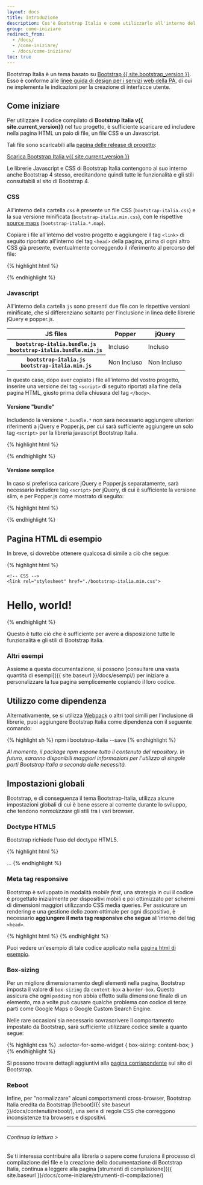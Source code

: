 ```yaml
---
layout: docs
title: Introduzione
description: Cos'è Bootstrap Italia e come utilizzarlo all'interno del tuo progetto
group: come-iniziare
redirect_from:
  - /docs/
  - /come-iniziare/
  - /docs/come-iniziare/
toc: true
---
```


Bootstrap Italia è un tema basato su [Bootstrap {{ site.bootstrap_version }}](https://getbootstrap.com/docs/4.0/getting-started/introduction/).
Esso è conforme alle [linee guida di design per i servizi web della PA](https://design-italia.readthedocs.io/it/stable/index.html),
di cui ne implementa le indicazioni per la creazione di interfacce utente.

## Come iniziare

Per utilizzare il codice compilato di **Bootstrap Italia v{{ site.current_version}}** nel tuo progetto, è sufficiente
scaricare ed includere nella pagina HTML un paio di file, un file CSS e un Javascript.

Tali file sono scaricabili alla [pagina delle release di progetto](https://github.com/italia/bootstrap-italia/releases): 

<a href="https://github.com/italia/bootstrap-italia/releases/download/{{ site.current_version }}/bootstrap-italia.zip" class="btn btn-primary">Scarica Bootstrap Italia v{{ site.current_version }}</a>

Le librerie Javascript e CSS di Bootstrap Italia contengono al suo interno anche Bootstrap 4 stesso, ereditandone quindi
tutte le funzionalità e gli stili consultabili al sito di Bootstrap 4.

### CSS

All'interno della cartella `css` è presente un file CSS (`bootstrap-italia.css`)
e la sua versione minificata (`bootstrap-italia.min.css`), con le rispettive
[source maps](https://developers.google.com/web/tools/chrome-devtools/javascript/source-maps)
(`bootstrap-italia.*.map`).

Copiare i file all'interno del vostro progetto e aggiungere il tag `<link>` di seguito riportato all'interno del tag
`<head>` della pagina, prima di ogni altro CSS già presente, eventualmente correggendo il riferimento al percorso del file:

{% highlight html %}
<link rel="stylesheet" href="./bootstrap-italia.min.css">
{% endhighlight %}

### Javascript

All'interno della cartella `js` sono presenti due file con le rispettive versioni minificate, che si differenziano
soltanto per l'inclusione in linea delle librerie jQuery e popper.js.

<table class="table table-bordered">
  <thead>
    <tr>
      <th scope="col">JS files</th>
      <th scope="col">Popper</th>
      <th scope="col">jQuery</th>
    </tr>
  </thead>
  <tbody>
    <tr>
      <th scope="row">
        <div><code class="font-weight-normal text-nowrap">bootstrap-italia.bundle.js</code></div>
        <div><code class="font-weight-normal text-nowrap">bootstrap-italia.bundle.min.js</code></div>
      </th>
      <td class="text-success">Incluso</td>
      <td class="text-success">Incluso</td>
    </tr>
    <tr>
      <th scope="row">
        <div><code class="font-weight-normal text-nowrap">bootstrap-italia.js</code></div>
        <div><code class="font-weight-normal text-nowrap">bootstrap-italia.min.js</code></div>
      </th>
      <td class="bg-light text-muted">Non Incluso</td>
      <td class="bg-light text-muted">Non Incluso</td>
    </tr>
  </tbody>
</table>

In questo caso, dopo aver copiato i file all'interno del vostro progetto, inserire una versione dei tag `<script>` di
seguito riportati alla fine della pagina HTML, giusto prima della chiusura del tag `</body>`.

#### Versione "bundle"

Includendo la versione `*.bundle.*` non sarà necessario aggiungere ulteriori riferimenti a jQuery e Popper.js, per
cui sarà sufficiente aggiungere un solo tag `<script>` per la libreria javascript Bootstrap Italia.

{% highlight html %}
<script src="./bootstrap-italia.bundle.min.js"></script>
{% endhighlight %}

#### Versione semplice

In caso si preferisca caricare jQuery e Popper.js separatamente, sarà necessario includere tag `<script>` per jQuery, di
cui è sufficiente la versione slim, e per Popper.js come mostrato di seguito:

{% highlight html %}
<script src="{{ site.cdn.jquery }}" integrity="{{ site.cdn.jquery_integrity }}"></script>
<script src="{{ site.cdn.popper }}" integrity="{{ site.cdn.popper_integrity }}"></script>
<script src="/bootstrap-italia.min.js"></script>
{% endhighlight %}

## Pagina HTML di esempio

In breve, si dovrebbe ottenere qualcosa di simile a ciò che segue:

{% highlight html %}
<!doctype html>
<html lang="en">
  <head>
    <!-- Required meta tags -->
    <meta charset="utf-8">
    <meta name="viewport" content="width=device-width, initial-scale=1, shrink-to-fit=no">
    
    <!-- CSS -->
    <link rel="stylesheet" href="./bootstrap-italia.min.css">
  </head>
  <body>
    <h1>Hello, world!</h1>
    <!-- JS -->
    <script src="./bootstrap-italia.bundle.min.js"></script>
  </body>
</html>
{% endhighlight %}

Questo è tutto ciò che è sufficiente per avere a disposizione tutte le funzionalità e gli stili di Bootstrap Italia.

### Altri esempi

Assieme a questa documentazione, si possono [consultare una vasta quantità di esempi]({{ site.baseurl }}/docs/esempi/)
per iniziare a personalizzare la tua pagina semplicemente copiando il loro codice.

## Utilizzo come dipendenza

Alternativamente, se si utilizza [Webpack](https://webpack.github.io/) o altri tool simili per l'inclusione di librerie,
puoi aggiungere Bootstrap Italia come dipendenza con il seguente comando:

{% highlight sh %}
npm i bootstrap-italia --save
{% endhighlight %}

_Al momento, il package npm espone tutto il contenuto del repository. In futuro, saranno disponibili maggiori informazioni
per l'utilizzo di singole parti Bootstrap Italia a seconda delle necessità._

## Impostazioni globali

Bootstrap, e di conseguenza il tema Bootstrap-Italia, utilizza alcune impostazioni globali di cui è bene essere al
corrente durante lo sviluppo, che tendono *normalizzare* gli stili tra i vari browser.

### Doctype HTML5

Bootstrap richiede l'uso del doctype HTML5.

{% highlight html %}
<!doctype html>
<html lang="it">
  ...
</html>
{% endhighlight %}

### Meta tag responsive

Bootstrap è sviluppato in modalità *mobile first*, una strategia in cui il codice è progettato inizialmente per
dispositivi mobili e poi ottimizzato per schermi di dimensioni maggiori utilizzando CSS media queries.
Per assicurare un rendering e una gestione dello zoom ottimale per ogni dispositivo, è necessario **aggiungere
il meta tag responsive che segue** all'interno del tag `<head>`.

{% highlight html %}
<meta name="viewport" content="width=device-width, initial-scale=1, shrink-to-fit=no">
{% endhighlight %}

Puoi vedere un'esempio di tale codice applicato nella [pagina html di esempio](#pagina-html-di-esempio).

### Box-sizing

Per un migliore dimensionamento degli elementi nella pagina, Bootstrap imposta il valore di `box-sizing` da
`content-box` a `border-box`. Questo assicura che ogni `padding` non abbia effetto sulla dimensione finale di un
elemento, ma a volte può causare qualche problema con codice di terze parti come Google Maps o Google Custom Search Engine.

Nelle rare occasioni sia necessario sovrascrivere il comportamento impostato da Bootstrap, sarà sufficiente utilizzare codice simile a quanto segue:

{% highlight css %}
.selector-for-some-widget {
  box-sizing: content-box;
}
{% endhighlight %}

Si possono trovare dettagli aggiuntivi alla [pagina corrispondente](https://getbootstrap.com/docs/4.0/getting-started/introduction/#box-sizing) sul sito di Bootstrap.

### Reboot

Infine, per "normalizzare" alcuni comportamenti cross-browser, Bootstrap Italia eredita da Bootstrap [Reboot]({{ site.baseurl }}/docs/contenuti/reboot/),
una serie di regole CSS che correggono inconsistenze tra browsers e dispositivi.

---

###### Continua la lettura >

Se ti interessa contribuire alla libreria o sapere come funziona il processo di compilazione dei file e la creazione della documentazione di Bootstrap Italia,
continua a leggere alla pagina [strumenti di compilazione]({{ site.baseurl }}/docs/come-iniziare/strumenti-di-compilazione/)
